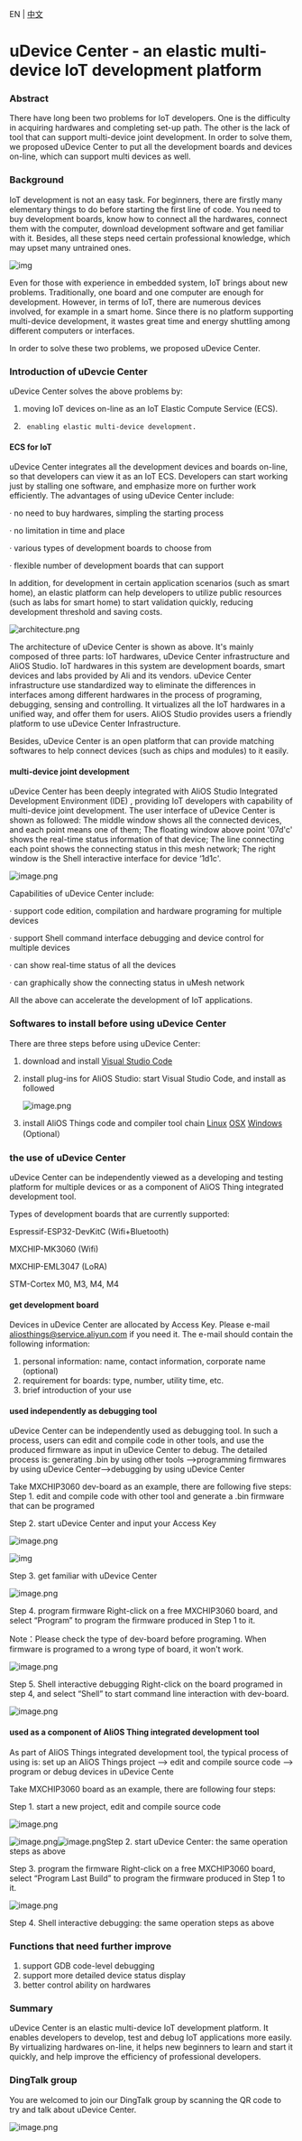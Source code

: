 EN | [中文](uDevice-Center.zh)

# uDevice Center - an elastic multi-device IoT development platform

### Abstract

There have long been two problems for IoT developers. One is the difficulty in acquiring hardwares and completing set-up path. The other is the lack of tool that can support multi-device joint development. In order to solve them, we proposed uDevice Center to put all the development boards and devices on-line, which can support multi devices as well. 

### Background

IoT development is not an easy task. For beginners, there are firstly many elementary things to do before starting the first line of code. You need to buy development boards, know how to connect all the hardwares, connect them with the computer, download development software and get familiar with it. Besides, all these steps need certain professional knowledge, which may upset many untrained ones.

![img](https://img.alicdn.com/tfs/TB1C2ximiqAXuNjy1XdXXaYcVXa-1282-959.png)

Even for those with experience in embedded system, IoT brings about new problems. Traditionally, one board and one computer are enough for development. However, in terms of IoT, there are numerous devices involved, for example in a smart home. Since there is no platform supporting multi-device development, it wastes great time and energy shuttling among different computers or interfaces. 

In order to solve these two problems, we proposed uDevice Center.

### Introduction of uDevcie Center

uDevice Center solves the above problems by:

1. moving IoT devices on-line as an IoT Elastic Compute Service (ECS).

2.      enabling elastic multi-device development.

#### ECS for IoT

uDevice Center integrates all the development devices and boards on-line, so that developers can view it as an IoT ECS. Developers can start working just by stalling one software, and emphasize more on further work efficiently. The advantages of using uDevice Center include:

·       no need to buy hardwares, simpling the starting process

·       no limitation in time and place

·       various types of development boards to choose from

·       flexible number of development boards that can support

In addition, for development in certain application scenarios (such as smart home), an elastic platform can help developers to utilize public resources (such as labs for smart home) to start validation quickly, reducing development threshold and saving costs. 

![architecture.png](https://img.alicdn.com/tfs/TB1hdFZoBfH8KJjy1XbXXbLdXXa-5791-3120.png)

The architecture of uDevice Center is shown as above. It's mainly composed of three parts: IoT hardwares, uDevice Center infrastructure and AliOS Studio. IoT hardwares in this system are development boards, smart devices and labs provided by Ali and its vendors. uDevice Center infrastructure use standardized way to eliminate the differences in interfaces among different hardwares in the process of programing, debugging, sensing and controlling. It virtualizes all the IoT hardwares in a unified way, and offer them for users. AliOS Studio provides users a friendly platform to use uDevice Center Infrastructure.

Besides, uDevice Center is an open platform that can provide matching softwares to help connect devices (such as chips and modules) to it easily.

#### multi-device joint development 

uDevice Center has been deeply integrated with AliOS Studio Integrated Development Environment (IDE) , providing IoT developers with capability of multi-device joint development. The user interface of uDevice Center is shown as followed: The middle window shows all the connected devices, and each point means one of them; The floating window above point '07d'c' shows the real-time status information of that device; The line connecting each point shows the connecting status in this mesh network; The right window is the Shell interactive interface for device ‘1d1c'.

![image.png](https://img.alicdn.com/tfs/TB16t8ZoBfH8KJjy1XbXXbLdXXa-3999-2499.png)

Capabilities of uDevice Center include:

·     support code edition, compilation and hardware programing for multiple devices

·      support Shell command interface debugging and device control for multiple devices

·       can show real-time status of all the devices 

·       can graphically show the connecting status in uMesh network

All the above can accelerate the development of IoT applications.

### Softwares to install before using uDevice Center

There are three steps before using uDevice Center: 

1. download and install [Visual Studio Code](https://code.visualstudio.com/download)

2. install plug-ins for AliOS Studio: start Visual Studio Code, and install as followed

   ![image.png](https://img.alicdn.com/tfs/TB1KoTCovDH8KJjy1XcXXcpdXXa-3974-2227.png)

3. install AliOS Things code and compiler tool chain [Linux](AliOS-Things-Linux-Environment-Setup) [OSX](AliOS-Things-MAC-Environment-Setup) [Windows](AliOS-Things-Windows-Environment-Setup) (Optional）

### the use of uDevice Center

uDevice Center can be independently viewed as a developing and testing platform for multiple devices or as a component of AliOS Thing integrated development tool. 

Types of development boards that are currently supported:

Espressif-ESP32-DevKitC (Wifi+Bluetooth)

MXCHIP-MK3060 (Wifi)

MXCHIP-EML3047 (LoRA)

STM-Cortex M0, M3, M4, M4

#### get development board

Devices in uDevice Center are allocated by Access Key. Please e-mail  [aliosthings@service.aliyun.com](mailto:aliosthings@service.aliyun.com)  if you need it. The e-mail should contain the following information: 

1. personal information: name, contact information, corporate name (optional)
2. requirement for boards: type, number, utility time, etc.
3. brief introduction of your use

#### used independently as debugging tool 

uDevice Center can be independently used as debugging tool. In such a process, users can edit and compile code in other tools, and use the produced firmware as input in uDevice Center to debug. The detailed process is: generating .bin by using other tools -->programming firmwares by using uDevice Center-->debugging by using uDevice Center

Take MXCHIP3060 dev-board as an example, there are following five steps:
Step 1. edit and compile code with other tool and generate a .bin firmware that can be programed

Step 2. start uDevice Center and input your Access Key

![image.png](https://img.alicdn.com/tfs/TB1rADfoxrI8KJjy0FpXXb5hVXa-3999-2499.png)

![img](https://img.alicdn.com/tfs/TB1Y9j_or_I8KJjy1XaXXbsxpXa-3999-2508.png)

Step 3. get familiar with uDevice Center

![image.png](https://img.alicdn.com/tfs/TB17k_foxrI8KJjy0FpXXb5hVXa-3999-2497.png)

Step 4. program firmware
Right-click on a free MXCHIP3060 board, and select “Program” to program the firmware produced in Step 1 to it. 

Note：Please check the type of dev-board before programing. When firmware is programed to a wrong type of board, it won't work.

![image.png](https://img.alicdn.com/tfs/TB1OhvEovDH8KJjy1XcXXcpdXXa-3999-2499.png)

Step 5. Shell interactive debugging
Right-click on the board programed in step 4, and select “Shell” to start command line interaction with dev-board.

![image.png](https://img.alicdn.com/tfs/TB1sATfoxrI8KJjy0FpXXb5hVXa-3999-2499.png)

#### used as a component of AliOS Thing integrated development tool

As part of AliOS Things integrated development tool, the typical process of using is: set up an AliOS Things project --> edit and compile source code --> program or debug devices in uDevice Cente

Take MXCHIP3060 board as an example, there are following four steps:

Step 1. start a new project, edit and compile source code

![image.png](https://img.alicdn.com/tfs/TB1d24imiqAXuNjy1XdXXaYcVXa-3999-2499.png)

![image.png](https://img.alicdn.com/tfs/TB18Qn7or_I8KJjy1XaXXbsxpXa-3999-2499.png)![image.png](https://img.alicdn.com/tfs/TB1QwdimiqAXuNjy1XdXXaYcVXa-3999-2499.png)Step 2. start uDevice Center: the same operation steps as above 

Step 3. program the firmware 
Right-click on a free MXCHIP3060 board, select “Program Last Build” to program the firmware produced in Step 1 to it.

![image.png](https://img.alicdn.com/tfs/TB13pbEovDH8KJjy1XcXXcpdXXa-3999-2499.png)

Step 4.  Shell interactive debugging: the same operation steps as above 

### Functions that need further improve

1. support GDB code-level debugging
2. support more detailed device status display
3. better control ability on hardwares

### Summary

uDevice Center is an elastic multi-device IoT development platform. It enables developers to develop, test and debug IoT applications more easily. By virtualizing hardwares on-line, it helps new beginners to learn and start it quickly, and help improve the efficiency of professional developers.

### DingTalk group

You are welcomed to join our DingTalk group by scanning the QR code to try and talk about uDevice Center.

![image.png](https://img.alicdn.com/tfs/TB1VuzJovDH8KJjy1XcXXcpdXXa-750-990.jpg)
